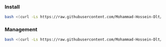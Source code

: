 
### Install
```Bash
bash <(curl -Ls https://raw.githubusercontent.com/Mohammad-Hossein-Dlt/nginx_config/master/install_v2.sh)
```

### Management
```Bash
bash <(curl -Ls https://raw.githubusercontent.com/Mohammad-Hossein-Dlt/nginx_config/master/management.sh)
```

